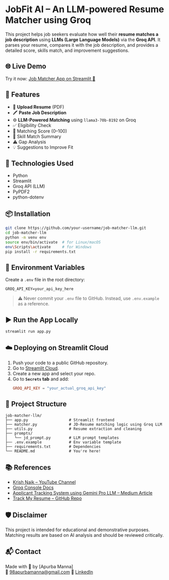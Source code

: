 # JobFit AI – An LLM-powered Resume Matcher using Groq

This project helps job seekers evaluate how well their **resume matches a job description** using **LLMs (Large Language Models)** via the **Groq API**. It parses your resume, compares it with the job description, and provides a detailed score, skills match, and improvement suggestions.

## 🌐 Live Demo

Try it now: [Job Matcher App on Streamlit 🚀](https://job-matcher-llm-cggjbrpyovqhycufxfxspj.streamlit.app/)

## 🚀 Features

- 📄 **Upload Resume** (PDF)
- 🖍️ **Paste Job Description**
- ⚙️ **LLM-Powered Matching** using `llama3-70b-8192` on Groq
- ✅ Eligibility Check
- 🎯 Matching Score (0–100)
- 🧠 Skill Match Summary
- ⚠️ Gap Analysis
- 💡 Suggestions to Improve Fit

## 🔧 Technologies Used

- Python
- Streamlit
- Groq API (LLM)
- PyPDF2
- python-dotenv

## 📦 Installation

```bash
git clone https://github.com/your-username/job-matcher-llm.git
cd job-matcher-llm
python -m venv env
source env/bin/activate  # for Linux/macOS
env\Scripts\activate     # for Windows
pip install -r requirements.txt
```

## 🔑 Environment Variables

Create a `.env` file in the root directory:

```env
GROQ_API_KEY=your_api_key_here
```

> ⚠️ Never commit your `.env` file to GitHub. Instead, use `.env.example` as a reference.

## ▶️ Run the App Locally

```bash
streamlit run app.py
```

## ☁️ Deploying on Streamlit Cloud

1. Push your code to a public GitHub repository.
2. Go to [Streamlit Cloud](https://streamlit.io/cloud).
3. Create a new app and select your repo.
4. Go to **`Secrets` tab** and add:
   ```toml
   GROQ_API_KEY = "your_actual_groq_api_key"
   ```

## 📂 Project Structure

```
job-matcher-llm/
├── app.py                  # Streamlit frontend
├── matcher.py              # JD-Resume matching logic using Groq LLM
├── utils.py                # Resume extraction and cleaning
├── prompts/
│   └── jd_prompt.py        # LLM prompt templates
├── .env.example            # Env variable template
├── requirements.txt        # Dependencies
└── README.md               # You're here!
```

## 📚 References

- [Krish Naik – YouTube Channel](https://www.youtube.com/@krishnaik06)
- [Groq Console Docs](https://console.groq.com/docs/overview)
- [Applicant Tracking System using Gemini Pro LLM – Medium Article](https://medium.com/@gitesh08/applicant-tracking-system-ats-using-gemini-pro-llm-d044aee2b974)
- [Track My Resume – GitHub Repo](https://github.com/Gitesh08/Track-my-resume)


## 🛡️ Disclaimer

This project is intended for educational and demonstrative purposes. Matching results are based on AI analysis and should be reviewed critically.

## 📬 Contact

Made with 💙 by [Apurba Manna]  
📧 98apurbamanna@gmail.com 
🔗 [LinkedIn](https://www.linkedin.com/in/apurba-manna/)

